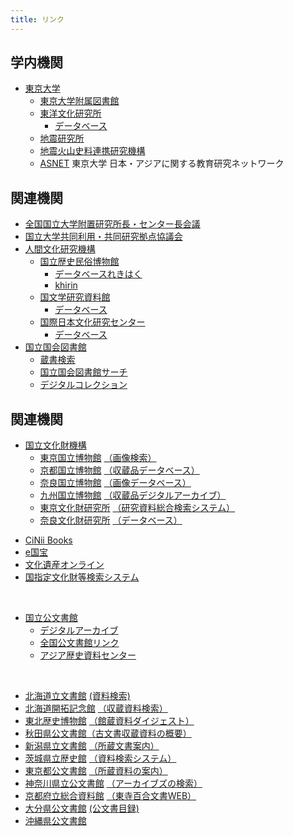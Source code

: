 ```yaml
---
title: リンク
---
```


<h2 class="h03 mt2">学内機関</h2>

- [東京大学](http://www.u-tokyo.ac.jp/index_j.html)
    - [東京大学附属図書館](http://www.lib.u-tokyo.ac.jp/)
    - [東洋文化研究所](https://www.ioc.u-tokyo.ac.jp/)
        - [データベース](http://www.ioc.u-tokyo.ac.jp/database/index.html)
    - [地震研究所](https://www.eri.u-tokyo.ac.jp/)
    - [地震火山史料連携研究機構](http://www.eri.u-tokyo.ac.jp/project/eri-hi-cro/index.html)
    - [ASNET](https://www.ioc.u-tokyo.ac.jp/archives/asnet/) 東京大学
            日本・アジアに関する教育研究ネットワーク

<h2 class="h03 mt2">関連機関</h2>

- [全国国立大学附置研究所長・センター長会議](http://www.shochou-kaigi.org/)
- [国立大学共同利用・共同研究拠点協議会](http://www.kyoten.org/)
- [人間文化研究機構](http://www.nihu.jp/)
    - [国立歴史民俗博物館](http://www.rekihaku.ac.jp) 
        - [データベースれきはく](http://www.rekihaku.ac.jp/education_research/gallery/database/index.html)
        - [khirin](https://khirin-ld.rekihaku.ac.jp/)
    - [国文学研究資料館](http://www.nijl.ac.jp/)
        - [データベース](http://www.nijl.ac.jp/pages/database/)
    - [国際日本文化研究センター](http://www.nichibun.ac.jp/)
        - [データベース](http://www.nichibun.ac.jp/graphicversion/dbase/database.html)
- [国立国会図書館](http://www.ndl.go.jp/)
    - [蔵書検索](https://ndlopac.ndl.go.jp/)
    - [国立国会図書館サーチ](http://iss.ndl.go.jp/)
    - [デジタルコレクション](http://dl.ndl.go.jp/)

<h2 class="h03 mt2">関連機関</h2>

- [国立文化財機構](http://www.nich.go.jp/)
    - [東京国立博物館](http://www.tnm.jp/) [（画像検索）](http://webarchives.tnm.jp/imgsearch/)
   - [京都国立博物館](http://www.kyohaku.go.jp/jp/) [（収蔵品データベース）](http://www.kyohaku.go.jp/jp/syuzou/index.html)
   - [奈良国立博物館](http://www.narahaku.go.jp/) [（画像データベース）](http://imagedb.narahaku.go.jp/archive_search/search/Login.action)
   - [九州国立博物館](http://www.kyuhaku.jp/) [（収蔵品デジタルアーカイブ）](http://d-archive.kyuhaku.jp/)
   - [東京文化財研究所](http://www.tobunken.go.jp/index_j.html) [（研究資料総合検索システム）](http://archives.tobunken.go.jp/internet/index.html)
   - [奈良文化財研究所](http://www.nabunken.go.jp/) [（データベース）](https://www.nabunken.go.jp/publication/)


<ul>
    <li><a href="http://ci.nii.ac.jp/books/?l=ja">CiNii Books</a></li>
    <li><a href="http://www.emuseum.jp/">e国宝</a></li>
    <li>
    <a href="http://bunka.nii.ac.jp/Index.do">文化遺産オンライン</a>
    </li>
    <li>
    <a href="http://www.bunka.go.jp/bsys/index.asp"
        >国指定文化財等検索システム</a
    >
    </li>

</ul>

<br/>

<ul>
    <li>
        <a href="http://www.archives.go.jp/">国立公文書館</a>
        <ul>
            <li>
            <a href="http://www.digital.archives.go.jp/index.html"
                >デジタルアーカイブ</a
            >
            </li>
            <li>
            <a href="http://www.archives.go.jp/links/index.html#Sec_04"
                >全国公文書館リンク</a
            >
            </li>
            <li>
            <a href="http://www.jacar.go.jp/">アジア歴史資料センター</a>
            </li>
        </ul>
    </li>
</ul>

<br/>

<ul>
    <li>
    <a href="http://www.pref.hokkaido.lg.jp/sm/mnj/">北海道立文書館</a>
    <a href="http://www.pref.hokkaido.lg.jp/sm/mnj/d/shiryokensaku.htm"
        >(資料検索)</a
    >
    </li>
    <li>
    <a href="http://www.hmh.pref.hokkaido.jp/">北海道開拓記念館</a>
    <a href="http://www.hmh.pref.hokkaido.jp/kensaku/KENSAKU1.HTM"
        >（収蔵資料検索）</a
    >
    </li>
    <li>
    <a href="http://www.thm.pref.miyagi.jp/">東北歴史博物館</a>
    <a href="http://www.thm.pref.miyagi.jp/index.php?app=shiryo_bunrui"
        >（館蔵資料ダイジェスト）</a
    >
    </li>
    <li>
    <a href="http://www.pref.akita.lg.jp/kobunsyo/">秋田県公文書館</a
    ><a
        href="http://www.pref.akita.lg.jp/www/contents/1251352984801/index.html"
        >（古文書収蔵資料の概要）</a
    >
    </li>
    <li>
    <a href="http://www.archives.pref.niigata.jp/">新潟県立文書館</a>
    <a href="http://www.archives.pref.niigata.jp/shozo-bunsho-annai/"
        >（所蔵文書案内）</a
    >
    </li>
    <li>
    <a href="http://www.rekishikan.museum.ibk.ed.jp/">茨城県立歴史館</a>
    <a href="http://www2.rekishikan.museum.ibk.ed.jp/"
        >（資料検索システム）</a
    >
    </li>
    <li>
    <a href="http://www.soumu.metro.tokyo.jp/01soumu/archives/index.htm"
        >東京都公文書館</a
    >
    <a
        href="http://www.soumu.metro.tokyo.jp/01soumu/archives/03shozou_shiryou.htm"
        >（所蔵資料の案内）</a
    >
    </li>
    <li>
    <a href="http://www.pref.kanagawa.jp/cnt/f1040/">神奈川県立公文書館</a>
    <a href="http://kanagawa-archives-search.force.com/Gov__p0520"
        >（アーカイブズの検索）</a
    >
    </li>
    <li>
    <a href="http://www.pref.kyoto.jp/shiryokan/">京都府立総合資料館</a>
    <a href="http://hyakugo.kyoto.jp/">（東寺百合文書WEB）</a>
    </li>
    <li>
    <a href="http://www.pref.oita.jp/site/346/">大分県公文書館</a>
    <a href="http://www.pref.oita.jp/site/346/list-top.html"
        >(公文書目録)</a
    >
    </li>
    <li>
    <a href="http://www.archives.pref.okinawa.jp/">沖縄県公文書館</a>
    </li>
</ul>

